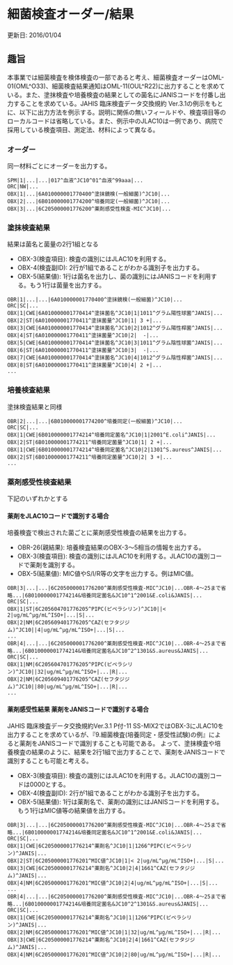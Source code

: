 # 細菌検査オーダー/結果
更新日: 2016/01/04


## 趣旨
本事業では細菌検査を検体検査の一部であると考え、細菌検査オーダーはOML-01(OML^O33)、細菌検査結果通知はOML-11(OUL^R22)に出力することを求めている。また、塗抹検査や培養検査の結果としての菌名にJANISコードを付番し出力することを求めている。JAHIS 臨床検査データ交換規約 Ver.3.1の例示をもとに、以下に出力方法を例示する。説明に関係の無いフィールドや、検査項目等のローカルコードは省略している。また、例示中のJLAC10は一例であり、病院で採用している検査項目、測定法、材料によって異なる。

### オーダー

同一材料ごとにオーダーを出力する。

```
SPM|1|...|...|017^血液^JC10^01^血液^99aaa|...
ORC|NW|...
OBX|1|...|6A010000001770400^塗抹鏡検(一般細菌)^JC10|...
OBX|2|...|6B010000001774200^培養同定(一般細菌)^JC10|...
OBX|3|...|6C205000001776200^薬剤感受性検査-MIC^JC10|...
```

### 塗抹検査結果

結果は菌名と菌量の2行1組となる
* OBX-3(検査項目): 検査の識別にはJLAC10を利用する。
* OBX-4(検査副ID): 2行が1組であることがわかる識別子を出力する。
* OBX-5(結果値): 1行は菌名を出力し、菌の識別にはJANISコードを利用する。もう1行は菌量を出力する。

```
OBR|1|...|...|6A010000001770400^塗抹鏡検(一般細菌)^JC10|...
ORC|SC|...
OBX|1|CWE|6A010000001770414^塗抹菌名^JC10|1|1011^グラム陽性球菌^JANIS|...
OBX|2|ST|6A010000001770411^塗抹菌量^JC10|1| 3 +|...
OBX|3|CWE|6A010000001770414^塗抹菌名^JC10|2|1012^グラム陽性桿菌^JANIS|...
OBX|4|ST|6A010000001770411^塗抹菌量^JC10|2|  -|...
OBX|5|CWE|6A010000001770414^塗抹菌名^JC10|3|1011^グラム陰性球菌^JANIS|...
OBX|6|ST|6A010000001770411^塗抹菌量^JC10|3|  -|...
OBX|7|CWE|6A010000001770414^塗抹菌名^JC10|4|1012^グラム陰性桿菌^JANIS|...
OBX|8|ST|6A010000001770411^塗抹菌量^JC10|4| 2 +|...
...
```

### 培養検査結果

塗抹検査結果と同様

```
OBR|2|...|...|6B010000001774200^培養同定(一般細菌)^JC10|...
ORC|SC|...
OBX|1|CWE|6B010000001774214^培養同定菌名^JC10|1|2001^E.coli^JANIS|...
OBX|2|ST|6B010000001774211^培養同定菌量^JC10|1| 2 +|...
OBX|1|CWE|6B010000001774214^培養同定菌名^JC10|2|1301^S.aureus^JANIS|...
OBX|2|ST|6B010000001774211^培養同定菌量^JC10|2| 3 +|...
...
```

### 薬剤感受性検査結果
下記のいずれかとする

#### 薬剤をJLAC10コードで識別する場合

培養検査で検出された菌ごとに薬剤感受性検査の結果を出力する。
* OBR-26(親結果): 培養検査結果のOBX-3～5相当の情報を出力する。
* OBX-3(検査項目): 検査の識別にはJLAC10を利用する。JLAC10の識別コードで薬剤を識別する。
* OBX-5(結果値): MIC値やS/I/R等の文字を出力する。例はMIC値。

```
OBR|3|...|...|6C205000001776200^薬剤感受性検査-MIC^JC10|...OBR-4～25まで省略...|6B010000001774214&培養同定菌名&JC10^1^2001&E.coli&JANIS|...
ORC|SC|...
OBX|1|ST|6C205604701776205^PIPC(ピペラシリン)^JC10||< 2|ug/mL^μg/mL^ISO+|...|S|...
OBX|2|NM|6C205609401776205^CAZ(セフタジジム)^JC10||4|ug/mL^μg/mL^ISO+|...|S|...
...
OBR|4|...|...|6C205000001776200^薬剤感受性検査-MIC^JC10|...OBR-4～25まで省略...|6B010000001774214&培養同定菌名&JC10^2^1301&S.aureus&JANIS|...
ORC|SC|...
OBX|1|NM|6C205604701776205^PIPC(ピペラシリン)^JC10||32|ug/mL^μg/mL^ISO+|...|R|...
OBX|2|NM|6C205609401776205^CAZ(セフタジジム)^JC10||80|ug/mL^μg/mL^ISO+|...|R|...
...
```

#### 薬剤感受性結果 薬剤をJANISコードで識別する場合

JAHIS 臨床検査データ交換規約Ver.3.1 P付-11 SS-MIX2ではOBX-3にJLAC10を出力することを求めているが、『9.細菌検査(培養同定・感受性試験)の例』によると薬剤をJANISコードで識別することも可能である。
よって、塗抹検査や培養検査の結果のように、結果を2行1組で出力することで、薬剤をJANISコードで識別することも可能と考える。
* OBX-3(検査項目): 検査の識別にはJLAC10を利用する。JLAC10の識別コードは0000とする。
* OBX-4(検査副ID): 2行が1組であることがわかる識別子を出力する。
* OBX-5(結果値): 1行は薬剤名で、薬剤の識別にはJANISコードを利用する。もう1行はMIC値等の結果値を出力する。

```
OBR|3|...|...|6C205000001776200^薬剤感受性検査-MIC^JC10|...OBR-4～25まで省略...|6B010000001774214&培養同定菌名&JC10^1^2001&E.coli&JANIS|...
ORC|SC|...
OBX|1|CWE|6C205000001776214^薬剤名^JC10|1|1266^PIPC(ピペラシリン)^JANIS|...
OBX|2|ST|6C205000001776201^MIC値^JC10|1|< 2|ug/mL^μg/mL^ISO+|...|S|...
OBX|3|CWE|6C205000001776214^薬剤名^JC10|2|4|1661^CAZ(セフタジジム)^JANIS|...
OBX|4|NM|6C205000001776201^MIC値^JC10|2|4|ug/mL^μg/mL^ISO+|...|S|...
...
OBR|4|...|...|6C205000001776200^薬剤感受性検査-MIC^JC10|...OBR-4～25まで省略...|6B010000001774214&培養同定菌名&JC10^2^1301&S.aureus&JANIS|...
ORC|SC|...
OBX|1|CWE|6C205000001776214^薬剤名^JC10|1|1266^PIPC(ピペラシリン)^JANIS|...
OBX|2|NM|6C205000001776201^MIC値^JC10|1|32|ug/mL^μg/mL^ISO+|...|R|...
OBX|3|CWE|6C205000001776214^薬剤名^JC10|2|4|1661^CAZ(セフタジジム)^JANIS|...
OBX|4|NM|6C205000001776201^MIC値^JC10|2|80|ug/mL^μg/mL^ISO+|...|R|...
